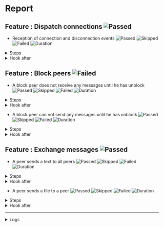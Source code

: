 # Report

## Feature : Dispatch connections ![Passed](https://img.shields.io/badge/Passed-green)

- Reception of connection and disconnection events ![Passed](https://img.shields.io/badge/18-Passed-green) ![Skipped](https://img.shields.io/badge/0-Skipped-yellow) ![Failed](https://img.shields.io/badge/0-Failed-red) ![Duration](https://img.shields.io/badge/13s-513ms-blue)

<details>
<summary>Steps</summary>

  - the following peers are started (line 4) ![Passed](https://img.shields.io/badge/Passed-green) ![Duration](https://img.shields.io/badge/5s-28ms-blue)
  - the peer "P1" connects to "P0" (line 10) ![Passed](https://img.shields.io/badge/Passed-green) ![Duration](https://img.shields.io/badge/0s-2ms-blue)
  - the peer "P0" receives (line 11) ![Passed](https://img.shields.io/badge/Passed-green) ![Duration](https://img.shields.io/badge/0s-1ms-blue)
  - the peer "P1" receives (line 14) ![Passed](https://img.shields.io/badge/Passed-green) ![Duration](https://img.shields.io/badge/0s-2ms-blue)
  - the peer "P2" connects to "P0" (line 17) ![Passed](https://img.shields.io/badge/Passed-green) ![Duration](https://img.shields.io/badge/0s-11ms-blue)
  - the peer "P0" receives (line 18) ![Passed](https://img.shields.io/badge/Passed-green) ![Duration](https://img.shields.io/badge/0s-1ms-blue)
  - the peer "P1" receives (line 21) ![Passed](https://img.shields.io/badge/Passed-green) ![Duration](https://img.shields.io/badge/0s-6ms-blue)
  - the peer "P2" receives (line 24) ![Passed](https://img.shields.io/badge/Passed-green) ![Duration](https://img.shields.io/badge/0s-8ms-blue)
  - the peer "P3" connects to "P0" (line 28) ![Passed](https://img.shields.io/badge/Passed-green) ![Duration](https://img.shields.io/badge/0s-4ms-blue)
  - the peer "P0" receives (line 29) ![Passed](https://img.shields.io/badge/Passed-green) ![Duration](https://img.shields.io/badge/0s-2ms-blue)
  - the peer "P1" receives (line 32) ![Passed](https://img.shields.io/badge/Passed-green) ![Duration](https://img.shields.io/badge/0s-11ms-blue)
  - the peer "P2" receives (line 35) ![Passed](https://img.shields.io/badge/Passed-green) ![Duration](https://img.shields.io/badge/1s-403ms-blue)
  - the peer "P3" receives (line 38) ![Passed](https://img.shields.io/badge/Passed-green) ![Duration](https://img.shields.io/badge/1s-3ms-blue)
  - the peer "P2" disconnects (line 43) ![Passed](https://img.shields.io/badge/Passed-green) ![Duration](https://img.shields.io/badge/0s-403ms-blue)
  - the peer "P0" receives (line 44) ![Passed](https://img.shields.io/badge/Passed-green) ![Duration](https://img.shields.io/badge/0s-3ms-blue)
  - the peer "P1" receives (line 47) ![Passed](https://img.shields.io/badge/Passed-green) ![Duration](https://img.shields.io/badge/0s-1ms-blue)
  - the peer "P3" receives (line 50) ![Passed](https://img.shields.io/badge/Passed-green) ![Duration](https://img.shields.io/badge/5s-314ms-blue)
  - the peer "P2" receives (line 53) ![Passed](https://img.shields.io/badge/Passed-green) ![Duration](https://img.shields.io/badge/0s-302ms-blue)
</details>



<details>
<summary>Hook after</summary>

- ![Passed](https://img.shields.io/badge/Passed-green) ![Duration](https://img.shields.io/badge/0s-403ms-blue)
</details>



## Feature : Block peers ![Failed](https://img.shields.io/badge/Failed-red)

- A block peer does not receive any messages until he has unblock ![Passed](https://img.shields.io/badge/17-Passed-green) ![Skipped](https://img.shields.io/badge/0-Skipped-yellow) ![Failed](https://img.shields.io/badge/0-Failed-red) ![Duration](https://img.shields.io/badge/13s-209ms-blue)

<details>
<summary>Steps</summary>

  - the following peers are started (line 4) ![Passed](https://img.shields.io/badge/Passed-green) ![Duration](https://img.shields.io/badge/5s-24ms-blue)
  - the peer "P1" connects to "P0" (line 9) ![Passed](https://img.shields.io/badge/Passed-green) ![Duration](https://img.shields.io/badge/0s-4ms-blue)
  - the peer "P1" receives (line 10) ![Passed](https://img.shields.io/badge/Passed-green) ![Duration](https://img.shields.io/badge/0s-1ms-blue)
  - the peer "P0" receives (line 13) ![Passed](https://img.shields.io/badge/Passed-green) ![Duration](https://img.shields.io/badge/0s-1ms-blue)
  - the peer "P2" connects to "P0" (line 16) ![Passed](https://img.shields.io/badge/Passed-green) ![Duration](https://img.shields.io/badge/0s-2ms-blue)
  - the peer "P1" receives (line 17) ![Passed](https://img.shields.io/badge/Passed-green) ![Duration](https://img.shields.io/badge/0s-10ms-blue)
  - the peer "P0" receives (line 20) ![Passed](https://img.shields.io/badge/Passed-green) ![Duration](https://img.shields.io/badge/0s-6ms-blue)
  - the peer "P2" receives (line 23) ![Passed](https://img.shields.io/badge/Passed-green) ![Duration](https://img.shields.io/badge/0s-6ms-blue)
  - the peer "P1" blocks the peer "P2" (line 27) ![Passed](https://img.shields.io/badge/Passed-green) ![Duration](https://img.shields.io/badge/0s-6ms-blue)
  - the peer "P2" receives (line 28) ![Passed](https://img.shields.io/badge/Passed-green) ![Duration](https://img.shields.io/badge/0s-2ms-blue)
  - the peer "P1" sends "I am a peer" to "all" (line 31) ![Passed](https://img.shields.io/badge/Passed-green) ![Duration](https://img.shields.io/badge/0s-11ms-blue)
  - the peer "P0" receives (line 32) ![Passed](https://img.shields.io/badge/Passed-green) ![Duration](https://img.shields.io/badge/0s-403ms-blue)
  - the peer "P2" does not receives (line 35) ![Passed](https://img.shields.io/badge/Passed-green) ![Duration](https://img.shields.io/badge/2s-3ms-blue)
  - the peer "P1" unblocks the peer "P2" (line 38) ![Passed](https://img.shields.io/badge/Passed-green) ![Duration](https://img.shields.io/badge/0s-403ms-blue)
  - the peer "P2" receives (line 39) ![Passed](https://img.shields.io/badge/Passed-green) ![Duration](https://img.shields.io/badge/0s-2ms-blue)
  - the peer "P1" sends "Hello" to "all" (line 42) ![Passed](https://img.shields.io/badge/Passed-green) ![Duration](https://img.shields.io/badge/0s-2ms-blue)
  - the peer "P2" receives (line 43) ![Passed](https://img.shields.io/badge/Passed-green) ![Duration](https://img.shields.io/badge/5s-314ms-blue)
</details>



<details>
<summary>Hook after</summary>

- ![Passed](https://img.shields.io/badge/Passed-green) ![Duration](https://img.shields.io/badge/0s-703ms-blue)
</details>


- A block peer can not send any messages until he has unblock ![Passed](https://img.shields.io/badge/16-Passed-green) ![Skipped](https://img.shields.io/badge/0-Skipped-yellow) ![Failed](https://img.shields.io/badge/1-Failed-red) ![Duration](https://img.shields.io/badge/12s-906ms-blue)

<details>
<summary>Steps</summary>

  - the following peers are started (line 48) ![Passed](https://img.shields.io/badge/Passed-green) ![Duration](https://img.shields.io/badge/5s-22ms-blue)
  - the peer "P1" connects to "P0" (line 53) ![Passed](https://img.shields.io/badge/Passed-green) ![Duration](https://img.shields.io/badge/0s-5ms-blue)
  - the peer "P1" receives (line 54) ![Passed](https://img.shields.io/badge/Passed-green) ![Duration](https://img.shields.io/badge/0s-1ms-blue)
  - the peer "P0" receives (line 57) ![Passed](https://img.shields.io/badge/Passed-green) ![Duration](https://img.shields.io/badge/0s-2ms-blue)
  - the peer "P2" connects to "P0" (line 60) ![Passed](https://img.shields.io/badge/Passed-green) ![Duration](https://img.shields.io/badge/0s-11ms-blue)
  - the peer "P1" receives (line 61) ![Passed](https://img.shields.io/badge/Passed-green) ![Duration](https://img.shields.io/badge/0s-2ms-blue)
  - the peer "P0" receives (line 64) ![Passed](https://img.shields.io/badge/Passed-green) ![Duration](https://img.shields.io/badge/0s-6ms-blue)
  - the peer "P2" receives (line 67) ![Passed](https://img.shields.io/badge/Passed-green) ![Duration](https://img.shields.io/badge/0s-7ms-blue)
  - the peer "P2" blocks the peer "P1" (line 71) ![Passed](https://img.shields.io/badge/Passed-green) ![Duration](https://img.shields.io/badge/0s-4ms-blue)
  - the peer "P1" receives (line 72) ![Passed](https://img.shields.io/badge/Passed-green) ![Duration](https://img.shields.io/badge/0s-7ms-blue)
  - the peer "P1" sends "I am a peer" to "all" (line 75) ![Passed](https://img.shields.io/badge/Passed-green) ![Duration](https://img.shields.io/badge/0s-6ms-blue)
  - the peer "P0" receives (line 76) ![Passed](https://img.shields.io/badge/Passed-green) ![Duration](https://img.shields.io/badge/1s-403ms-blue)
  - the peer "P2" does not receives (line 79) ![Passed](https://img.shields.io/badge/Passed-green) ![Duration](https://img.shields.io/badge/1s-405ms-blue)
  - the peer "P2" unblocks the peer "P1" (line 82) ![Passed](https://img.shields.io/badge/Passed-green) ![Duration](https://img.shields.io/badge/0s-2ms-blue)
  - the peer "P1" receives (line 83) ![Passed](https://img.shields.io/badge/Passed-green) ![Duration](https://img.shields.io/badge/0s-1ms-blue)
  - the peer "P1" sends "Hello" to "all" (line 86) ![Passed](https://img.shields.io/badge/Passed-green) ![Duration](https://img.shields.io/badge/0s-12ms-blue)
  - the peer "P2" receives (line 87) ![Failed](https://img.shields.io/badge/Failed-red) ![Duration](https://img.shields.io/badge/5s-1ms-blue)

```
Matched: tests/steps/mod.rs:93:1
Step panicked. Captured output: Peer P2 has not received the message from P1
```
</details>



<details>
<summary>Hook after</summary>

- ![Passed](https://img.shields.io/badge/Passed-green) ![Duration](https://img.shields.io/badge/1s-6ms-blue)
</details>



## Feature : Exchange messages ![Passed](https://img.shields.io/badge/Passed-green)

- A peer sends a text to all peers ![Passed](https://img.shields.io/badge/13-Passed-green) ![Skipped](https://img.shields.io/badge/0-Skipped-yellow) ![Failed](https://img.shields.io/badge/0-Failed-red) ![Duration](https://img.shields.io/badge/7s-486ms-blue)

<details>
<summary>Steps</summary>

  - the following peers are started (line 4) ![Passed](https://img.shields.io/badge/Passed-green) ![Duration](https://img.shields.io/badge/5s-25ms-blue)
  - the peer "P1" connects to "P0" (line 10) ![Passed](https://img.shields.io/badge/Passed-green) ![Duration](https://img.shields.io/badge/0s-2ms-blue)
  - the peer "P0" receives (line 11) ![Passed](https://img.shields.io/badge/Passed-green) ![Duration](https://img.shields.io/badge/0s-1ms-blue)
  - the peer "P2" connects to "P0" (line 14) ![Passed](https://img.shields.io/badge/Passed-green) ![Duration](https://img.shields.io/badge/0s-2ms-blue)
  - the peer "P0" receives (line 15) ![Passed](https://img.shields.io/badge/Passed-green) ![Duration](https://img.shields.io/badge/0s-10ms-blue)
  - the peer "P3" connects to "P0" (line 18) ![Passed](https://img.shields.io/badge/Passed-green) ![Duration](https://img.shields.io/badge/0s-7ms-blue)
  - the peer "P0" receives (line 19) ![Passed](https://img.shields.io/badge/Passed-green) ![Duration](https://img.shields.io/badge/0s-6ms-blue)
  - the peer "P2" receives (line 22) ![Passed](https://img.shields.io/badge/Passed-green) ![Duration](https://img.shields.io/badge/0s-6ms-blue)
  - the peer "P3" receives (line 27) ![Passed](https://img.shields.io/badge/Passed-green) ![Duration](https://img.shields.io/badge/0s-2ms-blue)
  - the peer "P1" sends "Hello all" to "all" (line 32) ![Passed](https://img.shields.io/badge/Passed-green) ![Duration](https://img.shields.io/badge/0s-11ms-blue)
  - the peer "P0" receives (line 33) ![Passed](https://img.shields.io/badge/Passed-green) ![Duration](https://img.shields.io/badge/0s-402ms-blue)
  - the peer "P2" receives (line 36) ![Passed](https://img.shields.io/badge/Passed-green) ![Duration](https://img.shields.io/badge/2s-2ms-blue)
  - the peer "P3" receives (line 39) ![Passed](https://img.shields.io/badge/Passed-green) ![Duration](https://img.shields.io/badge/0s-3ms-blue)
</details>



<details>
<summary>Hook after</summary>

- ![Passed](https://img.shields.io/badge/Passed-green) ![Duration](https://img.shields.io/badge/0s-403ms-blue)
</details>


- A peer sends a file to a peer ![Passed](https://img.shields.io/badge/11-Passed-green) ![Skipped](https://img.shields.io/badge/0-Skipped-yellow) ![Failed](https://img.shields.io/badge/0-Failed-red) ![Duration](https://img.shields.io/badge/5s-77ms-blue)

<details>
<summary>Steps</summary>

  - the following peers are started (line 44) ![Passed](https://img.shields.io/badge/Passed-green) ![Duration](https://img.shields.io/badge/5s-19ms-blue)
  - the peer "P1" connects to "P0" (line 50) ![Passed](https://img.shields.io/badge/Passed-green) ![Duration](https://img.shields.io/badge/0s-6ms-blue)
  - the peer "P0" receives (line 51) ![Passed](https://img.shields.io/badge/Passed-green) ![Duration](https://img.shields.io/badge/0s-1ms-blue)
  - the peer "P2" connects to "P0" (line 54) ![Passed](https://img.shields.io/badge/Passed-green) ![Duration](https://img.shields.io/badge/0s-2ms-blue)
  - the peer "P0" receives (line 55) ![Passed](https://img.shields.io/badge/Passed-green) ![Duration](https://img.shields.io/badge/0s-11ms-blue)
  - the peer "P3" connects to "P0" (line 58) ![Passed](https://img.shields.io/badge/Passed-green) ![Duration](https://img.shields.io/badge/0s-1ms-blue)
  - the peer "P0" receives (line 59) ![Passed](https://img.shields.io/badge/Passed-green) ![Duration](https://img.shields.io/badge/0s-6ms-blue)
  - the peer "P2" receives (line 62) ![Passed](https://img.shields.io/badge/Passed-green) ![Duration](https://img.shields.io/badge/0s-8ms-blue)
  - the peer "P3" receives (line 67) ![Passed](https://img.shields.io/badge/Passed-green) ![Duration](https://img.shields.io/badge/0s-4ms-blue)
  - the peer "P2" sends "file:/tests/test.txt" to "P1" (line 72) ![Passed](https://img.shields.io/badge/Passed-green) ![Duration](https://img.shields.io/badge/0s-7ms-blue)
  - the peer "P1" receives (line 73) ![Passed](https://img.shields.io/badge/Passed-green) ![Duration](https://img.shields.io/badge/0s-6ms-blue)
</details>



<details>
<summary>Hook after</summary>

- ![Passed](https://img.shields.io/badge/Passed-green) ![Duration](https://img.shields.io/badge/2s-404ms-blue)
</details>


---


<details>
<summary>Logs</summary>

```
  2023-10-07T18:02:46.400307Z  INFO rudp2plib::thread: Peer started on port 9000.
    at src/thread.rs:101

  2023-10-07T18:02:46.641679Z  INFO rudp2plib::thread: Peer started on port 9001.
    at src/thread.rs:101

  2023-10-07T18:02:46.771118Z  INFO rudp2plib::thread: Peer started on port 9002.
    at src/thread.rs:101

  2023-10-07T18:02:47.197998Z  INFO rudp2plib::thread: Peer started on port 9003.
    at src/thread.rs:101

  2023-10-07T18:02:47.648863Z  INFO rudp2plib::thread: Peer started on port 9100.
    at src/thread.rs:101

  2023-10-07T18:02:47.769276Z  INFO rudp2plib::thread: Peer started on port 9101.
    at src/thread.rs:101

  2023-10-07T18:02:48.002263Z  INFO rudp2plib::thread: Peer started on port 9102.
    at src/thread.rs:101

  2023-10-07T18:02:48.309199Z  INFO rudp2plib::thread: Peer started on port 9200.
    at src/thread.rs:101

  2023-10-07T18:02:49.278911Z  INFO rudp2plib::thread: Peer started on port 9201.
    at src/thread.rs:101

  2023-10-07T18:02:49.416530Z  INFO rudp2plib::thread: Peer started on port 9202.
    at src/thread.rs:101

  2023-10-07T18:02:50.091665Z  INFO rudp2plib::thread: Peer started on port 9300.
    at src/thread.rs:101

  2023-10-07T18:02:50.174106Z  INFO rudp2plib::thread: Peer started on port 9301.
    at src/thread.rs:101

  2023-10-07T18:02:50.386260Z  INFO rudp2plib::thread: Peer started on port 9302.
    at src/thread.rs:101

  2023-10-07T18:02:50.520636Z  INFO rudp2plib::thread: Peer started on port 9303.
    at src/thread.rs:101

  2023-10-07T18:02:50.721924Z  INFO rudp2plib::thread: Peer started on port 9400.
    at src/thread.rs:101

  2023-10-07T18:02:50.972275Z  INFO rudp2plib::thread: Peer started on port 9401.
    at src/thread.rs:101

  2023-10-07T18:02:51.108858Z  INFO rudp2plib::thread: Peer started on port 9402.
    at src/thread.rs:101

  2023-10-07T18:02:51.246007Z  INFO rudp2plib::thread: Peer started on port 9403.
    at src/thread.rs:101

  2023-10-07T18:02:51.305072Z  INFO rudp2plib::thread: Peer stopped on port 9401.
    at src/thread.rs:136

  2023-10-07T18:02:51.405613Z  INFO rudp2plib::thread: Peer stopped on port 9403.
    at src/thread.rs:136

  2023-10-07T18:02:51.505749Z  INFO rudp2plib::thread: Peer stopped on port 9400.
    at src/thread.rs:136

  2023-10-07T18:02:51.605897Z  INFO rudp2plib::thread: Peer stopped on port 9402.
    at src/thread.rs:136

  2023-10-07T18:02:53.712565Z  INFO rudp2plib::thread: Peer stopped on port 9301.
    at src/thread.rs:136

  2023-10-07T18:02:53.813397Z  INFO rudp2plib::thread: Peer stopped on port 9303.
    at src/thread.rs:136

  2023-10-07T18:02:53.913209Z  INFO rudp2plib::thread: Peer stopped on port 9300.
    at src/thread.rs:136

  2023-10-07T18:02:54.013442Z  INFO rudp2plib::thread: Peer stopped on port 9302.
    at src/thread.rs:136

  2023-10-07T18:02:59.132495Z  INFO rudp2plib::thread: Peer stopped on port 9201.
    at src/thread.rs:136

  2023-10-07T18:02:59.232660Z  INFO rudp2plib::thread: Peer stopped on port 9200.
    at src/thread.rs:136

  2023-10-07T18:02:59.332941Z  INFO rudp2plib::thread: Peer stopped on port 9202.
    at src/thread.rs:136

  2023-10-07T18:02:59.434002Z  INFO rudp2plib::thread: Peer stopped on port 9102.
    at src/thread.rs:136

  2023-10-07T18:02:59.534412Z  INFO rudp2plib::thread: Peer stopped on port 9100.
    at src/thread.rs:136

  2023-10-07T18:02:59.634547Z  INFO rudp2plib::thread: Peer stopped on port 9101.
    at src/thread.rs:136

  2023-10-07T18:02:59.735797Z  INFO rudp2plib::thread: Peer stopped on port 9001.
    at src/thread.rs:136

  2023-10-07T18:02:59.836252Z  INFO rudp2plib::thread: Peer stopped on port 9000.
    at src/thread.rs:136

  2023-10-07T18:02:59.936289Z  INFO rudp2plib::thread: Peer stopped on port 9003.
    at src/thread.rs:136

  2023-10-07T18:03:00.036695Z  INFO rudp2plib::thread: Peer stopped on port 9002.
    at src/thread.rs:136

  2023-10-07T18:02:46.400307Z  INFO rudp2plib::thread: Peer started on port 9000.
    at src/thread.rs:101

  2023-10-07T18:02:46.641679Z  INFO rudp2plib::thread: Peer started on port 9001.
    at src/thread.rs:101

  2023-10-07T18:02:46.771118Z  INFO rudp2plib::thread: Peer started on port 9002.
    at src/thread.rs:101

  2023-10-07T18:02:47.197998Z  INFO rudp2plib::thread: Peer started on port 9003.
    at src/thread.rs:101

  2023-10-07T18:02:47.648863Z  INFO rudp2plib::thread: Peer started on port 9100.
    at src/thread.rs:101

  2023-10-07T18:02:47.769276Z  INFO rudp2plib::thread: Peer started on port 9101.
    at src/thread.rs:101

  2023-10-07T18:02:48.002263Z  INFO rudp2plib::thread: Peer started on port 9102.
    at src/thread.rs:101

  2023-10-07T18:02:48.309199Z  INFO rudp2plib::thread: Peer started on port 9200.
    at src/thread.rs:101

  2023-10-07T18:02:49.278911Z  INFO rudp2plib::thread: Peer started on port 9201.
    at src/thread.rs:101

  2023-10-07T18:02:49.416530Z  INFO rudp2plib::thread: Peer started on port 9202.
    at src/thread.rs:101

  2023-10-07T18:02:50.091665Z  INFO rudp2plib::thread: Peer started on port 9300.
    at src/thread.rs:101

  2023-10-07T18:02:50.174106Z  INFO rudp2plib::thread: Peer started on port 9301.
    at src/thread.rs:101

  2023-10-07T18:02:50.386260Z  INFO rudp2plib::thread: Peer started on port 9302.
    at src/thread.rs:101

  2023-10-07T18:02:50.520636Z  INFO rudp2plib::thread: Peer started on port 9303.
    at src/thread.rs:101

  2023-10-07T18:02:50.721924Z  INFO rudp2plib::thread: Peer started on port 9400.
    at src/thread.rs:101

  2023-10-07T18:02:50.972275Z  INFO rudp2plib::thread: Peer started on port 9401.
    at src/thread.rs:101

  2023-10-07T18:02:51.108858Z  INFO rudp2plib::thread: Peer started on port 9402.
    at src/thread.rs:101

  2023-10-07T18:02:51.246007Z  INFO rudp2plib::thread: Peer started on port 9403.
    at src/thread.rs:101

  2023-10-07T18:02:51.305072Z  INFO rudp2plib::thread: Peer stopped on port 9401.
    at src/thread.rs:136

  2023-10-07T18:02:51.405613Z  INFO rudp2plib::thread: Peer stopped on port 9403.
    at src/thread.rs:136

  2023-10-07T18:02:51.505749Z  INFO rudp2plib::thread: Peer stopped on port 9400.
    at src/thread.rs:136

  2023-10-07T18:02:51.605897Z  INFO rudp2plib::thread: Peer stopped on port 9402.
    at src/thread.rs:136

  2023-10-07T18:02:53.712565Z  INFO rudp2plib::thread: Peer stopped on port 9301.
    at src/thread.rs:136

  2023-10-07T18:02:53.813397Z  INFO rudp2plib::thread: Peer stopped on port 9303.
    at src/thread.rs:136

  2023-10-07T18:02:53.913209Z  INFO rudp2plib::thread: Peer stopped on port 9300.
    at src/thread.rs:136

  2023-10-07T18:02:54.013442Z  INFO rudp2plib::thread: Peer stopped on port 9302.
    at src/thread.rs:136

  2023-10-07T18:02:59.132495Z  INFO rudp2plib::thread: Peer stopped on port 9201.
    at src/thread.rs:136

  2023-10-07T18:02:59.232660Z  INFO rudp2plib::thread: Peer stopped on port 9200.
    at src/thread.rs:136

  2023-10-07T18:02:59.332941Z  INFO rudp2plib::thread: Peer stopped on port 9202.
    at src/thread.rs:136

  2023-10-07T18:02:59.434002Z  INFO rudp2plib::thread: Peer stopped on port 9102.
    at src/thread.rs:136

  2023-10-07T18:02:59.534412Z  INFO rudp2plib::thread: Peer stopped on port 9100.
    at src/thread.rs:136

  2023-10-07T18:02:59.634547Z  INFO rudp2plib::thread: Peer stopped on port 9101.
    at src/thread.rs:136

  2023-10-07T18:02:59.735797Z  INFO rudp2plib::thread: Peer stopped on port 9001.
    at src/thread.rs:136

  2023-10-07T18:02:59.836252Z  INFO rudp2plib::thread: Peer stopped on port 9000.
    at src/thread.rs:136

  2023-10-07T18:02:59.936289Z  INFO rudp2plib::thread: Peer stopped on port 9003.
    at src/thread.rs:136

  2023-10-07T18:03:00.036695Z  INFO rudp2plib::thread: Peer stopped on port 9002.
    at src/thread.rs:136

  2023-10-07T18:02:46.400307Z  INFO rudp2plib::thread: Peer started on port 9000.
    at src/thread.rs:101

  2023-10-07T18:02:46.641679Z  INFO rudp2plib::thread: Peer started on port 9001.
    at src/thread.rs:101

  2023-10-07T18:02:46.771118Z  INFO rudp2plib::thread: Peer started on port 9002.
    at src/thread.rs:101

  2023-10-07T18:02:47.197998Z  INFO rudp2plib::thread: Peer started on port 9003.
    at src/thread.rs:101

  2023-10-07T18:02:47.648863Z  INFO rudp2plib::thread: Peer started on port 9100.
    at src/thread.rs:101

  2023-10-07T18:02:47.769276Z  INFO rudp2plib::thread: Peer started on port 9101.
    at src/thread.rs:101

  2023-10-07T18:02:48.002263Z  INFO rudp2plib::thread: Peer started on port 9102.
    at src/thread.rs:101

  2023-10-07T18:02:48.309199Z  INFO rudp2plib::thread: Peer started on port 9200.
    at src/thread.rs:101

  2023-10-07T18:02:49.278911Z  INFO rudp2plib::thread: Peer started on port 9201.
    at src/thread.rs:101

  2023-10-07T18:02:49.416530Z  INFO rudp2plib::thread: Peer started on port 9202.
    at src/thread.rs:101

  2023-10-07T18:02:50.091665Z  INFO rudp2plib::thread: Peer started on port 9300.
    at src/thread.rs:101

  2023-10-07T18:02:50.174106Z  INFO rudp2plib::thread: Peer started on port 9301.
    at src/thread.rs:101

  2023-10-07T18:02:50.386260Z  INFO rudp2plib::thread: Peer started on port 9302.
    at src/thread.rs:101

  2023-10-07T18:02:50.520636Z  INFO rudp2plib::thread: Peer started on port 9303.
    at src/thread.rs:101

  2023-10-07T18:02:50.721924Z  INFO rudp2plib::thread: Peer started on port 9400.
    at src/thread.rs:101

  2023-10-07T18:02:50.972275Z  INFO rudp2plib::thread: Peer started on port 9401.
    at src/thread.rs:101

  2023-10-07T18:02:51.108858Z  INFO rudp2plib::thread: Peer started on port 9402.
    at src/thread.rs:101

  2023-10-07T18:02:51.246007Z  INFO rudp2plib::thread: Peer started on port 9403.
    at src/thread.rs:101

  2023-10-07T18:02:51.305072Z  INFO rudp2plib::thread: Peer stopped on port 9401.
    at src/thread.rs:136

  2023-10-07T18:02:51.405613Z  INFO rudp2plib::thread: Peer stopped on port 9403.
    at src/thread.rs:136

  2023-10-07T18:02:51.505749Z  INFO rudp2plib::thread: Peer stopped on port 9400.
    at src/thread.rs:136

  2023-10-07T18:02:51.605897Z  INFO rudp2plib::thread: Peer stopped on port 9402.
    at src/thread.rs:136

  2023-10-07T18:02:53.712565Z  INFO rudp2plib::thread: Peer stopped on port 9301.
    at src/thread.rs:136

  2023-10-07T18:02:53.813397Z  INFO rudp2plib::thread: Peer stopped on port 9303.
    at src/thread.rs:136

  2023-10-07T18:02:53.913209Z  INFO rudp2plib::thread: Peer stopped on port 9300.
    at src/thread.rs:136

  2023-10-07T18:02:54.013442Z  INFO rudp2plib::thread: Peer stopped on port 9302.
    at src/thread.rs:136

  2023-10-07T18:02:59.132495Z  INFO rudp2plib::thread: Peer stopped on port 9201.
    at src/thread.rs:136

  2023-10-07T18:02:59.232660Z  INFO rudp2plib::thread: Peer stopped on port 9200.
    at src/thread.rs:136

  2023-10-07T18:02:59.332941Z  INFO rudp2plib::thread: Peer stopped on port 9202.
    at src/thread.rs:136

  2023-10-07T18:02:59.434002Z  INFO rudp2plib::thread: Peer stopped on port 9102.
    at src/thread.rs:136

  2023-10-07T18:02:59.534412Z  INFO rudp2plib::thread: Peer stopped on port 9100.
    at src/thread.rs:136

  2023-10-07T18:02:59.634547Z  INFO rudp2plib::thread: Peer stopped on port 9101.
    at src/thread.rs:136

  2023-10-07T18:02:59.735797Z  INFO rudp2plib::thread: Peer stopped on port 9001.
    at src/thread.rs:136

  2023-10-07T18:02:59.836252Z  INFO rudp2plib::thread: Peer stopped on port 9000.
    at src/thread.rs:136

  2023-10-07T18:02:59.936289Z  INFO rudp2plib::thread: Peer stopped on port 9003.
    at src/thread.rs:136

  2023-10-07T18:03:00.036695Z  INFO rudp2plib::thread: Peer stopped on port 9002.
    at src/thread.rs:136

  2023-10-07T18:02:46.400307Z  INFO rudp2plib::thread: Peer started on port 9000.
    at src/thread.rs:101

  2023-10-07T18:02:46.641679Z  INFO rudp2plib::thread: Peer started on port 9001.
    at src/thread.rs:101

  2023-10-07T18:02:46.771118Z  INFO rudp2plib::thread: Peer started on port 9002.
    at src/thread.rs:101

  2023-10-07T18:02:47.197998Z  INFO rudp2plib::thread: Peer started on port 9003.
    at src/thread.rs:101

  2023-10-07T18:02:47.648863Z  INFO rudp2plib::thread: Peer started on port 9100.
    at src/thread.rs:101

  2023-10-07T18:02:47.769276Z  INFO rudp2plib::thread: Peer started on port 9101.
    at src/thread.rs:101

  2023-10-07T18:02:48.002263Z  INFO rudp2plib::thread: Peer started on port 9102.
    at src/thread.rs:101

  2023-10-07T18:02:48.309199Z  INFO rudp2plib::thread: Peer started on port 9200.
    at src/thread.rs:101

  2023-10-07T18:02:49.278911Z  INFO rudp2plib::thread: Peer started on port 9201.
    at src/thread.rs:101

  2023-10-07T18:02:49.416530Z  INFO rudp2plib::thread: Peer started on port 9202.
    at src/thread.rs:101

  2023-10-07T18:02:50.091665Z  INFO rudp2plib::thread: Peer started on port 9300.
    at src/thread.rs:101

  2023-10-07T18:02:50.174106Z  INFO rudp2plib::thread: Peer started on port 9301.
    at src/thread.rs:101

  2023-10-07T18:02:50.386260Z  INFO rudp2plib::thread: Peer started on port 9302.
    at src/thread.rs:101

  2023-10-07T18:02:50.520636Z  INFO rudp2plib::thread: Peer started on port 9303.
    at src/thread.rs:101

  2023-10-07T18:02:50.721924Z  INFO rudp2plib::thread: Peer started on port 9400.
    at src/thread.rs:101

  2023-10-07T18:02:50.972275Z  INFO rudp2plib::thread: Peer started on port 9401.
    at src/thread.rs:101

  2023-10-07T18:02:51.108858Z  INFO rudp2plib::thread: Peer started on port 9402.
    at src/thread.rs:101

  2023-10-07T18:02:51.246007Z  INFO rudp2plib::thread: Peer started on port 9403.
    at src/thread.rs:101

  2023-10-07T18:02:51.305072Z  INFO rudp2plib::thread: Peer stopped on port 9401.
    at src/thread.rs:136

  2023-10-07T18:02:51.405613Z  INFO rudp2plib::thread: Peer stopped on port 9403.
    at src/thread.rs:136

  2023-10-07T18:02:51.505749Z  INFO rudp2plib::thread: Peer stopped on port 9400.
    at src/thread.rs:136

  2023-10-07T18:02:51.605897Z  INFO rudp2plib::thread: Peer stopped on port 9402.
    at src/thread.rs:136

  2023-10-07T18:02:53.712565Z  INFO rudp2plib::thread: Peer stopped on port 9301.
    at src/thread.rs:136

  2023-10-07T18:02:53.813397Z  INFO rudp2plib::thread: Peer stopped on port 9303.
    at src/thread.rs:136

  2023-10-07T18:02:53.913209Z  INFO rudp2plib::thread: Peer stopped on port 9300.
    at src/thread.rs:136

  2023-10-07T18:02:54.013442Z  INFO rudp2plib::thread: Peer stopped on port 9302.
    at src/thread.rs:136

  2023-10-07T18:02:46.400307Z  INFO rudp2plib::thread: Peer started on port 9000.
    at src/thread.rs:101

  2023-10-07T18:02:46.641679Z  INFO rudp2plib::thread: Peer started on port 9001.
    at src/thread.rs:101

  2023-10-07T18:02:46.771118Z  INFO rudp2plib::thread: Peer started on port 9002.
    at src/thread.rs:101

  2023-10-07T18:02:47.197998Z  INFO rudp2plib::thread: Peer started on port 9003.
    at src/thread.rs:101

  2023-10-07T18:02:47.648863Z  INFO rudp2plib::thread: Peer started on port 9100.
    at src/thread.rs:101

  2023-10-07T18:02:47.769276Z  INFO rudp2plib::thread: Peer started on port 9101.
    at src/thread.rs:101

  2023-10-07T18:02:48.002263Z  INFO rudp2plib::thread: Peer started on port 9102.
    at src/thread.rs:101

  2023-10-07T18:02:48.309199Z  INFO rudp2plib::thread: Peer started on port 9200.
    at src/thread.rs:101

  2023-10-07T18:02:49.278911Z  INFO rudp2plib::thread: Peer started on port 9201.
    at src/thread.rs:101

  2023-10-07T18:02:49.416530Z  INFO rudp2plib::thread: Peer started on port 9202.
    at src/thread.rs:101

  2023-10-07T18:02:50.091665Z  INFO rudp2plib::thread: Peer started on port 9300.
    at src/thread.rs:101

  2023-10-07T18:02:50.174106Z  INFO rudp2plib::thread: Peer started on port 9301.
    at src/thread.rs:101

  2023-10-07T18:02:50.386260Z  INFO rudp2plib::thread: Peer started on port 9302.
    at src/thread.rs:101

  2023-10-07T18:02:50.520636Z  INFO rudp2plib::thread: Peer started on port 9303.
    at src/thread.rs:101

  2023-10-07T18:02:50.721924Z  INFO rudp2plib::thread: Peer started on port 9400.
    at src/thread.rs:101

  2023-10-07T18:02:50.972275Z  INFO rudp2plib::thread: Peer started on port 9401.
    at src/thread.rs:101

  2023-10-07T18:02:51.108858Z  INFO rudp2plib::thread: Peer started on port 9402.
    at src/thread.rs:101

  2023-10-07T18:02:51.246007Z  INFO rudp2plib::thread: Peer started on port 9403.
    at src/thread.rs:101

  2023-10-07T18:02:51.305072Z  INFO rudp2plib::thread: Peer stopped on port 9401.
    at src/thread.rs:136

  2023-10-07T18:02:51.405613Z  INFO rudp2plib::thread: Peer stopped on port 9403.
    at src/thread.rs:136

  2023-10-07T18:02:51.505749Z  INFO rudp2plib::thread: Peer stopped on port 9400.
    at src/thread.rs:136

  2023-10-07T18:02:51.605897Z  INFO rudp2plib::thread: Peer stopped on port 9402.
    at src/thread.rs:136

  2023-10-07T18:02:53.712565Z  INFO rudp2plib::thread: Peer stopped on port 9301.
    at src/thread.rs:136

  2023-10-07T18:02:53.813397Z  INFO rudp2plib::thread: Peer stopped on port 9303.
    at src/thread.rs:136

  2023-10-07T18:02:53.913209Z  INFO rudp2plib::thread: Peer stopped on port 9300.
    at src/thread.rs:136

  2023-10-07T18:02:54.013442Z  INFO rudp2plib::thread: Peer stopped on port 9302.
    at src/thread.rs:136


```
</details>

